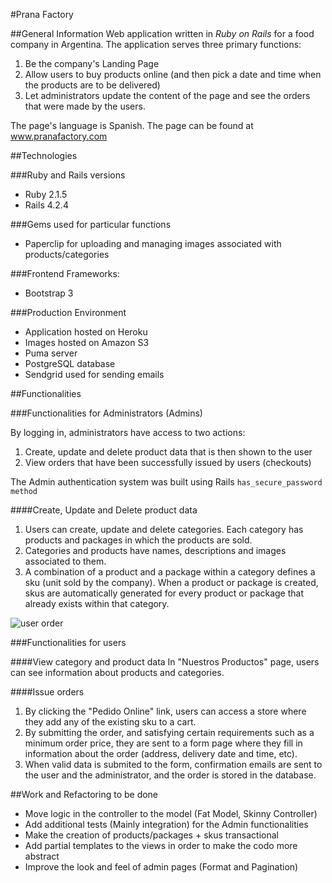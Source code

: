 #Prana Factory

##General Information
Web application written in *Ruby on Rails* for a food company in Argentina. The application serves three primary functions:

  1. Be the company's Landing Page
  2. Allow users to buy products online (and then pick a date and time when the products are to be delivered)
  3. Let administrators update the content of the page and see the orders that were made by the users.

The page's language is Spanish.
The page can be found at www.pranafactory.com

##Technologies

###Ruby and Rails versions
 - Ruby 2.1.5
 - Rails 4.2.4

###Gems used for particular functions
 - Paperclip for uploading and managing images associated with products/categories

###Frontend Frameworks:
  - Bootstrap 3

###Production Environment
  - Application hosted on Heroku
  - Images hosted on Amazon S3
  - Puma server
  - PostgreSQL database
  - Sendgrid used for sending emails

##Functionalities

###Functionalities for Administrators (Admins)

By logging in, administrators have access to two actions:

1. Create, update and delete product data that is then shown to the user
2. View orders that have been successfully issued by users (checkouts)

The Admin authentication system was built using Rails `has_secure_password method`

####Create, Update and Delete product data

1. Users can create, update and delete categories. Each category has products and packages in which the products are sold.
2. Categories and products have names, descriptions and images associated to them.  
3. A combination of a product and a package within a category defines a sku (unit sold by the company). When a product or package is created, skus are automatically generated for every product or package that already exists within that category.

![user order](/assets/pf_user_order.gif?raw=true)

###Functionalities for users

####View category and product data
In "Nuestros Productos" page, users can see information about products and categories.

####Issue orders

1. By clicking the "Pedido Online" link, users can access a store where they add any of the existing sku to a cart.
2. By submitting the order, and satisfying certain requirements such as a minimum order price, they are sent to a form page where they fill in information about the order (address, delivery date and time, etc).
3. When valid data is submited to the form, confirmation emails are sent to the user and the administrator, and the order is stored in the database.

##Work and Refactoring to be done
* Move logic in the controller to the model (Fat Model, Skinny Controller)
* Add additional tests (Mainly integration) for the Admin functionalities
* Make the creation of products/packages + skus transactional
* Add partial templates to the views in order to make the codo more abstract
* Improve the look and feel of admin pages (Format and Pagination)
